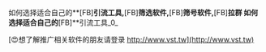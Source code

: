 如何选择适合自己的**[FB]**引流工具,**[FB]**筛选软件,**[FB]**筛号软件,**[FB]**拉群
如何选择适合自己的**[FB]**引流工具_0_

[😍想了解推广相关软件的朋友请登录 http://www.vst.tw](http://www.vst.tw)



